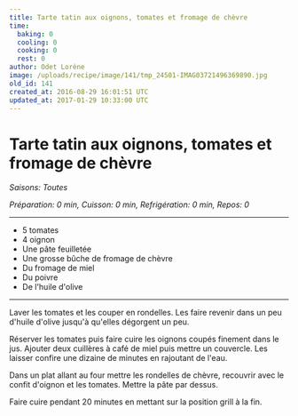 ```yaml
---
title: Tarte tatin aux oignons, tomates et fromage de chèvre
time:
  baking: 0
  cooling: 0
  cooking: 0
  rest: 0
author: Odet Lorène
image: /uploads/recipe/image/141/tmp_24501-IMAG03721496369890.jpg
old_id: 141
created_at: 2016-08-29 16:01:51 UTC
updated_at: 2017-01-29 10:33:00 UTC
---
```


# Tarte tatin aux oignons, tomates et fromage de chèvre



*Saisons: Toutes*

*Préparation: 0 min, Cuisson: 0 min, Refrigération: 0 min, Repos: 0*

---

- 5 tomates
- 4 oignon
- Une pâte feuilletée
- Une grosse bûche de fromage de chèvre
- Du fromage de miel
- Du poivre
- De l'huile d'olive

---

Laver les tomates et les couper en rondelles. Les faire revenir dans un peu d'huile d'olive jusqu'à qu'elles dégorgent un peu.

Réserver les tomates puis faire cuire les oignons coupés finement dans le jus. Ajouter deux cuillères à café de miel puis mettre un couvercle. Les laisser confire une dizaine de minutes en rajoutant de l'eau.

Dans un plat allant au four mettre les rondelles de chèvre, recouvrir avec le confit d'oignon et les tomates. Mettre la pâte par dessus.

Faire cuire pendant 20 minutes en mettant sur la position grill à la fin.
